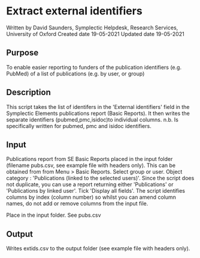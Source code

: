 # Extract external identifiers

Written by		David Saunders, Symplectic Helpdesk, Research Services, University of Oxford
Created date	19-05-2021
Updated date	19-05-2021

## Purpose
To enable easier reporting to funders of the publication identifiers (e.g. PubMed) of a list of publications (e.g. by user, or group)

## Description
This script takes the list of identifers in the 'External identifiers' field in the Symplectic Elements publications report (Basic Reports). It then writes the separate identifiers (pubmed,pmc,isidoc)to individual columns. n.b. Is specifically written for pubmed, pmc and isidoc identifiers.

## Input
Publications report from SE Basic Reports placed in the input folder (filename pubs.csv, see example file with headers only). This can be obtained from from Menu > Basic Reports. Select group or user. Object category : 'Publications (linked to the selected users)'. Since the script does not duplicate, you can use a report returning either 'Publications' or 'Publications by linked user'. Tick 'Display all fields'. The script identifies columns by index (column number) so whilst you can amend column names, do not add or remove columns from the input file.

Place in the input folder. See pubs.csv

## Output
Writes extids.csv to the output folder (see example file with headers only). 
